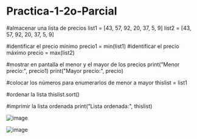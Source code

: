 # Practica-1-2o-Parcial
#almacenar una lista de precios
list1 = [43, 57, 92, 20, 37, 5, 9]
list2 = [43, 57, 92, 20, 37, 5, 9] 

#identificar el precio mínimo
precio1 = min(list1)
#identificar el precio máximo
precio = max(list2)

#mostrar en pantalla el menor y el mayor de los precios
print("Menor precio:", precio1)
print("Mayor precio:", precio)

#colocar los números para enumerarlos de menor a mayor
thislist = list1

#ordenar la lista
thislist.sort()

#imprimir la lista ordenada
print("Lista ordenada:", thislist)

![image](https://github.com/user-attachments/assets/49881adc-1003-4887-b840-1167dd68928b)

![image](https://github.com/user-attachments/assets/1a1659d3-6a55-46dd-809c-b9eccda159e2)
